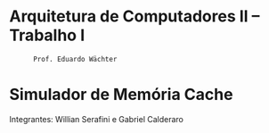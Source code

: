 # Arquitetura de Computadores II – Trabalho I
          Prof. Eduardo Wächter

# Simulador de Memória Cache

Integrantes: Willian Serafini e Gabriel Calderaro
